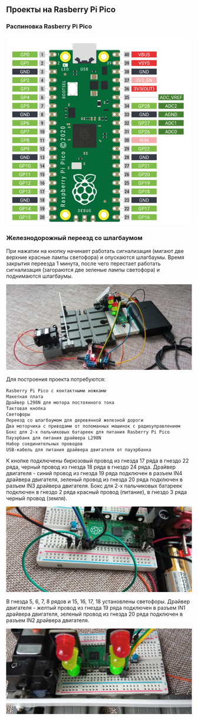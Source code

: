 ## Проекты на Rasberry Pi Pico 

### Распиновка Rasberry Pi Pico

![pins](images/pins.png)

### Железнодорожный переезд со шлагбаумом

При нажатии на кнопку начинает работать сигнализация (мигают две верхние красные лампы светофора) и опускаются шлагбаумы. Время закрытия переезда 1 минута, после чего перестает работать сигнализация (загораются две зеленые лампы светофора) и поднимаются шлагбаумы.

![railroad_crossing](images/railroad_crossing.jpg)

Для построения проекта потребуются:

```
Rasberry Pi Pico с контактными ножками
Макетная плата
Драйвер L298N для мотора постоянного тока
Тактовая кнопка
Светофоры 
Переезд со шлагбаумом для деревянной железной дороги
Два моторчика с приводами от поломанных машинок с радиоуправлением
Бокс для 2-х пальчиковых батареек для питания Rasberry Pi Pico
Пауэрбанк для питания драйвера L298N
Набор соединительных проводов
USB-кабель для питания драйвера двигателя от пауэрбанка
```

К кнопке подключены бирюзовый провод из гнезда 17 ряда в гнездо 22 ряда, черный провод из гнезда 18 ряда в гнездо 24 ряда.
Драйвер двигателя - синий провод из гнезда 19 ряда подключен в разъем IN4 драйвера двигателя, зеленый провод из гнезда 20 ряда подключен в разъем IN3 драйвера двигателя.
Бокс для 2-х пальчиковых батареек подключен в гнездо 2 ряда красный провод (питание), в гнездо 3 ряда черный провод (земля). 

![railroad_crossing](images/railroad_crossing_1.jpg)

В гнезда 5, 6, 7, 8 рядов и 15, 16, 17, 18 установлены светофоры.
Драйвер двигателя - желтый провод из гнезда 19 ряда подключен в разъем IN1 драйвера двигателя, зеленый провод из гнезда 20 ряда подключен в разъем IN2 драйвера двигателя.

![railroad_crossing](images/railroad_crossing_2.jpg)

